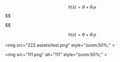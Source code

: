 $$h(x) = \theta  + {\theta _1}x$$
$$

$$

$$
h(x) = \theta  + {\theta _1}x
$$

<img src="222.assets/test.png" style="zoom:50%;" \>

<img src="111.png" alt="111" style="zoom:50%;" \>


